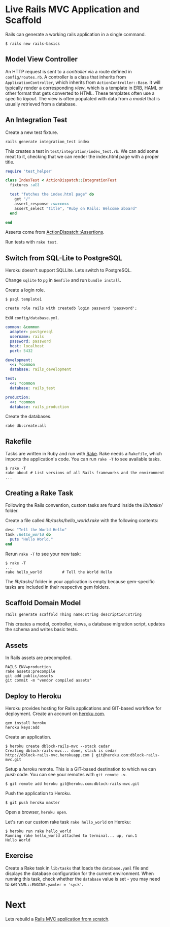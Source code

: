Live Rails MVC Application and Scaffold
=======================================

Rails can generate a working rails application in a single command.

    $ rails new rails-basics

Model View Controller
---------------------

An HTTP request is sent to a *controller* via a route defined in `config/routes.rb`. A controller is a class that inherits 
from `ApplicationController`, which inherits from `ActionController::Base`. It will typically render a corresponding *view*,
which is a template in ERB, HAML or other format that gets converted to HTML. These templates often use a specific *layout*.
The view is often populated with data from a *model* that is usually retrieved from a database. 

An Integration Test
-------------------

Create a new test fixture.

    rails generate integration_test index

This creates a test in `test/integration/index_test.rb`. We can add some meat to it, checking that we can render the index.html page with a proper title.

``` ruby
require 'test_helper'

class IndexTest < ActionDispatch::IntegrationTest
  fixtures :all

  test "fetches the index.html page" do
    get "/"
    assert_response :success
    assert_select "title", "Ruby on Rails: Welcome aboard"
  end

end
```

Asserts come from [ActionDispatch::Assertions](http://apidock.com/rails/ActionDispatch/Assertions).

Run tests with `rake test`.

Switch from SQL-Lite to PostgreSQL
----------------------------------

Heroku doesn't support SQLLite. Lets switch to PostgreSQL.

Change `sqlite` to `pg` in `Gemfile` and run `bundle install`.

Create a login role.

    $ psql template1  

    create role rails with createdb login password 'password';

Edit `config/database.yml`.

``` yaml
common: &common
  adapter: postgresql
  username: rails
  password: password
  host: localhost
  port: 5432

development:
  <<: *common
  database: rails_development

test:
  <<: *common
  database: rails_test

production:
  <<: *common
  database: rails_production
```

Create the databases.

    rake db:create:all

Rakefile
--------

Tasks are written in Ruby and run with [Rake](https://github.com/jimweirich/rake). Rake needs a `Rakefile`, which imports the application's code. You can run `rake -T` to see available tasks.

    $ rake -T
    rake about # List versions of all Rails frameworks and the environment
    ...

Creating a Rake Task
--------------------

Following the Rails convention, custom tasks are found inside the *lib/tasks/* folder.

Create a file called *lib/tasks/hello_world.rake* with the following contents:

``` ruby
desc "Tell the World Hello"
task :hello_world do
  puts "Hello World."
end
```

Rerun `rake -T` to see your new task:

    $ rake -T
    ...
    rake hello_world         # Tell the World Hello

The *lib/tasks/* folder in your application is empty because gem-specific tasks are included in their respective gem folders.

Scaffold Domain Model
---------------------

    rails generate scaffold Thing name:string description:string

This creates a model, controller, views, a database migration script, updates the schema and writes basic tests.

Assets
------

In Rails assets are precompiled.

    RAILS_ENV=production
    rake assets:precompile
    git add public/assets
    git commit -m "vendor compiled assets"

Deploy to Heroku
----------------

Heroku provides hosting for Rails applications and GIT-based workflow for deployment. Create an account on [heroku.com](http://www.heroku.com/).

    gem install heroku
    heroku keys:add

Create an application.

    $ heroku create dblock-rails-mvc --stack cedar
    Creating dblock-rails-mvc... done, stack is cedar
    http://dblock-rails-mvc.herokuapp.com | git@heroku.com:dblock-rails-mvc.git

Setup a *heroku* remote. This is a GIT-based destination to which we can *push* code. You can see your remotes with `git remote -v`.

    $ git remote add heroku git@heroku.com:dblock-rails-mvc.git

Push the application to Heroku.

    $ git push heroku master

Open a browser, `heroku open`.

Let's run our custom rake task `rake hello_world` on Heroku:

    $ heroku run rake hello_world
    Running rake hello_world attached to terminal... up, run.1
    Hello World

Exercise
--------

Create a Rake task in `lib/tasks` that loads the `database.yaml` file and displays the database configuration for the current environment. When running this task, check whether the `database` value is set - you may need to set `YAML::ENGINE.yamler = 'syck'`.

Next
====

Lets rebuild a [Rails MVC application from scratch](4.3-rails-mvc-dev.md).

